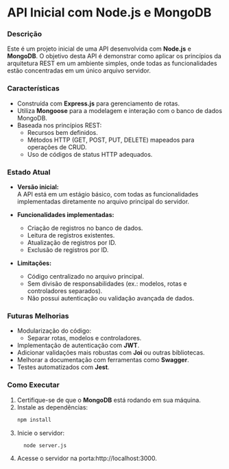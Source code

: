 # API Inicial com Node.js e MongoDB

### **Descrição**
Este é um projeto inicial de uma API desenvolvida com **Node.js** e **MongoDB**. O objetivo desta API é demonstrar como aplicar os princípios da arquitetura REST em um ambiente simples, onde todas as funcionalidades estão concentradas em um único arquivo servidor.
 
 
### **Características**
- Construída com **Express.js** para gerenciamento de rotas.
- Utiliza **Mongoose** para a modelagem e interação com o banco de dados MongoDB.
- Baseada nos princípios REST:
  - Recursos bem definidos.
  - Métodos HTTP (GET, POST, PUT, DELETE) mapeados para operações de CRUD.
  - Uso de códigos de status HTTP adequados.

### **Estado Atual**
- **Versão inicial:**  
  A API está em um estágio básico, com todas as funcionalidades implementadas diretamente no arquivo principal do servidor.
  
- **Funcionalidades implementadas:**
  - Criação de registros no banco de dados.
  - Leitura de registros existentes.
  - Atualização de registros por ID.
  - Exclusão de registros por ID.

- **Limitações:**
  - Código centralizado no arquivo principal.
  - Sem divisão de responsabilidades (ex.: modelos, rotas e controladores separados).
  - Não possui autenticação ou validação avançada de dados.

### **Futuras Melhorias**
- Modularização do código:
  - Separar rotas, modelos e controladores.
- Implementação de autenticação com **JWT**.
- Adicionar validações mais robustas com **Joi** ou outras bibliotecas.
- Melhorar a documentação com ferramentas como **Swagger**.
- Testes automatizados com **Jest**.

### **Como Executar**
1. Certifique-se de que o **MongoDB** está rodando em sua máquina.
2. Instale as dependências:
   ```bash
   npm install
   ``` 
3. Inicie o servidor:
   ```bash
     node server.js
   ``` 
4. Acesse o servidor na porta:http://localhost:3000.
